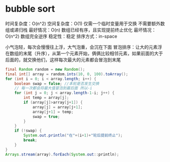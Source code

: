 # bubble sort

时间复杂度：O(n^2)
空间复杂度：O(1) 仅需一个临时变量用于交换 不需要额外数组或递归栈
最好情况：O(n)  数组已经有序，且实现提前终止优化
最坏情况：O(n^2) 数组完全逆序
稳定性：稳定
排序方式：in-space

小气泡轻，每次会慢慢往上浮，大气泡重，会沉在下面
冒泡排序：让大的元素浮在数组的末尾（升序），从第一个元素开始，俩俩比较相邻元素，如果前面的大于后面的，就交换他们，这样每次最大的元素都会冒泡到末尾

```java
final Random random = new Random();
final int[] array = random.ints(10, 0, 100).toArray();
for (int i = 0; i < array.length; i++) {
    boolean swap = false; //本轮是否发生交换
    // 每一次都会将最大值冒泡到最后面 所以-i
    for (int j = 0; j < array.length-1-i; j++) {
        int temp = array[j];
        if (array[j]>array[j+1]) {
            array[j] = array[j+1];
            array[j+1] = temp;
            swap = true;
        }
    }
    if (!swap) {
        System.out.println("在"+(i+1)+"轮后提前终止");
        break;
    }
}
Arrays.stream(array).forEach(System.out::println);
```
